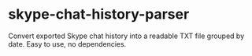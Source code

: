 # skype-chat-history-parser
Convert exported Skype chat history into a readable TXT file grouped by date. Easy to use, no dependencies.
